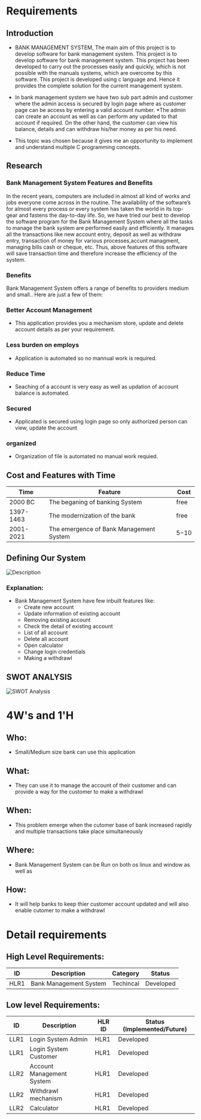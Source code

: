 # Requirements
## Introduction
* BANK MANAGEMENT SYSTEM, The main aim of this project is to develop software for bank management system. This project is to develop software for bank management system. This project has been developed to carry out the processes easily and quickly, which is not possible with the manuals systems, which are overcome by this software. This project is developed using c language and. Hence it provides the complete solution for the current management system.

* In bank management system we have two sub part admin and customer where the admin access is secured by login page where as customer page can be access by entering a valid account number.
*The admin can create an account as well as can perform any updated to that account if required. On the other hand, the customer can view his balance, details and can withdraw his/her money as per his need.

* This topic was chosen because it gives me an opportunity to implement and understand multiple C programming concepts.

## Research
### Bank Management System Features and Benefits
In the recent years, computers are included in almost all kind of works and jobs everyone come across in the routine. The availability of the software’s for almost every process or every system has taken the world in its top-gear and fastens the day-to-day life. So, we have tried our best to develop the software program for the Bank Management System where all the tasks to manage the bank system are performed easily and efficiently. It manages all the transactions like new account entry, deposit as well as withdraw entry, transaction of money for various processes,accunt managment, managing bills cash or cheque, etc. Thus, above features of this software will save transaction time and therefore increase the efficiency of the system.

### Benefits
Bank Management System offers a range of benefits to providers medium and small.. Here are just a few of them:

### Better Account Management
* This application provides you a mechanism store, update and delete account details as per your requirement.

### Less burden on employs 
* Application is automated so no mannual work is required.

### Reduce Time
* Seaching of a account is very easy as well as updation of account balance is automated.

### Secured
* Applicated is secured using login page so only authorized person can view, update the account

### organized
* Organization of file is automated no manual work requied. 

## Cost and Features with Time 
| Time | Feature | Cost |
| ----- | ----- | ----- |
| 2000 BC | The beganing of banking System| free |
| 1397-1463 | The modernization of the bank | free |
| 2001-2021 | The emergence of Bank Management System  | $5-$10|

## Defining Our System
![Description](https://github.com/Aranshu/Project/blob/master/6_ImagesAndVideos/Flow%20Chart.png?raw=true)
### Explanation:
* Bank Management System  have few inbuilt features like:
    * Create new account
    * Update information of existing account
    * Removing existing account
    * Check the detail of existing account
    * List of all account
    * Delete all account
    * Open calculator
    * Change login credentials
    * Making a withdrawl

## SWOT ANALYSIS
![SWOT Analysis](https://github.com/Aranshu/Project/blob/master/6_ImagesAndVideos/SWOT.PNG?raw=true)

# 4W&#39;s and 1&#39;H

## Who:
* Small/Medium size bank can use this application

## What:
* They can use it to manage the account of their customer and can provide a way for the customer to make a withdrawl

## When:
* This problem emerge when the cutomer base of bank increased rapidly and multiple transactions take place simultaneously

## Where:
* Bank Management System can be Run on both os linux and window as well as 

## How:
* It will help banks to keep thier customer account updated and will also enable cutomer to make a withdrawl

# Detail requirements
## High Level Requirements: 
| ID | Description | Category | Status | 
| ----- | ----- | ------- | ---------|
| HLR1 | Bank Management System | Techincal | Developed  | 

##  Low level Requirements:
 
| ID | Description | HLR ID | Status (Implemented/Future) |
| ------ | --------- | ------ | ----- |
| LLR1 | Login System Admin | HLR1 |  Developed  |
| LLR1 | Login System Customer| HLR1 |  Developed  |
| LLR2 | Account Management System | HLR1 |  Developed |
| LLR2 | Withdrawl mechanism | HLR1 |  Developed  |
| LLR2 | Calculator | HLR1 |  Developed  |



